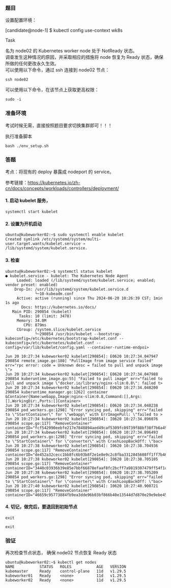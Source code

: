 ### 题目

设置配置环境：

[candidate@node-1] $ kubectl config use-context wk8s

Task

名为 node02 的 Kubernetes worker node 处于 NotReady 状态。      
调查发生这种情况的原因，并采取相应的措施将 node 恢复为 Ready 状态，确保所做的任何更改永久生效。      
可以使用以下命令，通过 ssh 连接到 node02 节点：

    ssh node02

可以使用以下命令，在该节点上获取更高权限：

    sudo -i

### 准备环境

考试时候无需，直接按照题目要求切换集群即可！！！

执行准备脚本

    bash ./env_setup.sh

### 答题

考点：将现有的 deploy 暴露成 nodeport 的 service。

参考链接：https://kubernetes.io/zh-cn/docs/concepts/workloads/controllers/deployment/

#### 1. 启动 kubelet 服务，

    systemctl start kubelet

#### 2. 设置为开机启动

```
ubuntu@kubeworker02:~$ sudo systemctl enable kubelet
Created symlink /etc/systemd/system/multi-user.target.wants/kubelet.service → /lib/systemd/system/kubelet.service.
```

#### 3. 检查

```
ubuntu@kubeworker02:~$ systemctl status kubelet
● kubelet.service - kubelet: The Kubernetes Node Agent
     Loaded: loaded (/lib/systemd/system/kubelet.service; enabled; vendor preset: enabled)
    Drop-In: /usr/lib/systemd/system/kubelet.service.d
             └─10-kubeadm.conf
     Active: active (running) since Thu 2024-06-20 10:26:39 CST; 1min 1s ago
       Docs: https://kubernetes.io/docs/
   Main PID: 290854 (kubelet)
      Tasks: 10 (limit: 3478)
     Memory: 34.0M
        CPU: 879ms
     CGroup: /system.slice/kubelet.service
             └─290854 /usr/bin/kubelet --bootstrap-kubeconfig=/etc/kubernetes/bootstrap-kubelet.conf --kubeconfig=/etc/kubernetes/kubelet.conf --config=/var/lib/kubelet/config.yaml --container-runtime-endpoi>

Jun 20 10:27:34 kubeworker02 kubelet[290854]: E0620 10:27:34.047947  290854 remote_image.go:180] "PullImage from image service failed" err="rpc error: code = Unknown desc = failed to pull and unpack image \">
Jun 20 10:27:34 kubeworker02 kubelet[290854]: E0620 10:27:34.047988  290854 kuberuntime_image.go:55] "Failed to pull image" err="failed to pull and unpack image \"docker.io/library/nginx-slim:0.8\": failed t>
Jun 20 10:27:34 kubeworker02 kubelet[290854]: E0620 10:27:34.048200  290854 kuberuntime_manager.go:1262] container &Container{Name:webapp,Image:nginx-slim:0.8,Command:[],Args:[],WorkingDir:,Ports:[]Container>
Jun 20 10:27:34 kubeworker02 kubelet[290854]: E0620 10:27:34.048238  290854 pod_workers.go:1298] "Error syncing pod, skipping" err="failed to \"StartContainer\" for \"webapp\" with ErrImagePull: \"failed to >
Jun 20 10:27:34 kubeworker02 kubelet[290854]: I0620 10:27:34.896076  290854 scope.go:117] "RemoveContainer" containerID="fcf542990eebfe217e7848894aed49caf5309fc09739f88bf38f7b6a493c5f1c"
Jun 20 10:27:34 kubeworker02 kubelet[290854]: E0620 10:27:34.896493  290854 pod_workers.go:1298] "Error syncing pod, skipping" err="failed to \"StartContainer\" for \"converter\" with CrashLoopBackOff: \"bac>
Jun 20 10:27:38 kubeworker02 kubelet[290854]: I0620 10:27:38.704936  290854 scope.go:117] "RemoveContainer" containerID="de452a32cecc1bb8fc6b93b8f2e1e8e9c2c8fba3312845608ff1ff7b46a2c798"
Jun 20 10:27:38 kubeworker02 kubelet[290854]: I0620 10:27:38.705105  290854 scope.go:117] "RemoveContainer" containerID="3440c03936b39e85e7bbf66878efaaf8fc2bcff7a9819307479ff54f1c0d9f24"
Jun 20 10:27:38 kubeworker02 kubelet[290854]: E0620 10:27:38.705209  290854 pod_workers.go:1298] "Error syncing pod, skipping" err="failed to \"StartContainer\" for \"converter\" with CrashLoopBackOff: \"bac>
Jun 20 10:27:40 kubeworker02 kubelet[290854]: I0620 10:27:40.900721  290854 scope.go:117] "RemoveContainer" containerID="46659c95773884fb9ea3dde96b03bf866b40e13544d7d870e29e9ebe45dc60e0"
```

#### 4. 切记，做完后，要退回到初始节点

    exit

    exit

### 验证

再次检查节点状态， 确保 node02 节点恢复 Ready 状态

```
ubuntu@kubeworker02:~$ kubectl get nodes
NAME           STATUS   ROLES           AGE   VERSION
kubemaster     Ready    control-plane   11d   v1.29.5
kubeworker01   Ready    <none>          11d   v1.29.5
kubeworker02   Ready    <none>          11d   v1.29.5
```
